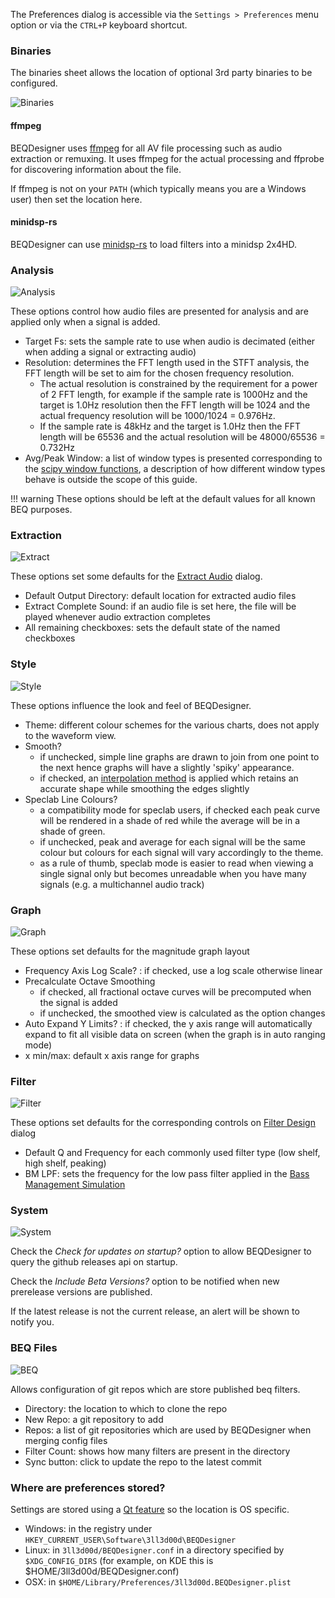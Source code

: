 The Preferences dialog is accessible via the `Settings > Preferences` menu option or via the `CTRL+P` keyboard shortcut.

### Binaries

The binaries sheet allows the location of optional 3rd party binaries to be configured.

![Binaries](../img/preferences_binaries.png)

#### ffmpeg

BEQDesigner uses [ffmpeg](https://ffmpeg.org/) for all AV file processing such as audio extraction or remuxing. It uses ffmpeg for the actual processing and ffprobe for discovering information about the file.

If ffmpeg is not on your `PATH` (which typically means you are a Windows user) then set the location here.

#### minidsp-rs

BEQDesigner can use [minidsp-rs](https://github.com/mrene/minidsp-rs) to load filters into a minidsp 2x4HD. 

### Analysis

![Analysis](../img/preferences_analysis.png)

These options control how audio files are presented for analysis and are applied only when a signal is added.

* Target Fs: sets the sample rate to use when audio is decimated (either when adding a signal or extracting audio)
* Resolution: determines the FFT length used in the STFT analysis, the FFT length will be set to aim for the chosen frequency resolution. 
    * The actual resolution is constrained by the requirement for a power of 2 FFT length, for example if the sample rate is 1000Hz and the target is 1.0Hz resolution then the FFT length will be 1024 and the actual frequency resolution will be 1000/1024 = 0.976Hz. 
    * If the sample rate is 48kHz and the target is 1.0Hz then the FFT length will be 65536 and the actual resolution will be 48000/65536 = 0.732Hz
* Avg/Peak Window: a list of window types is presented corresponding to the [scipy window functions](https://docs.scipy.org/doc/scipy/reference/signal.windows.html#module-scipy.signal.windows), a description of how different window types behave is outside the scope of this guide.

!!! warning
    These options should be left at the default values for all known BEQ purposes.
    
### Extraction

![Extract](../img/preferences_extraction.png)

These options set some defaults for the [Extract Audio](./extract_audio.md) dialog.

* Default Output Directory: default location for extracted audio files
* Extract Complete Sound: if an audio file is set here, the file will be played whenever audio extraction completes
* All remaining checkboxes: sets the default state of the named checkboxes

### Style

![Style](../img/preferences_style.png)

These options influence the look and feel of BEQDesigner.

* Theme: different colour schemes for the various charts, does not apply to the waveform view.
* Smooth?
    * if unchecked, simple line graphs are drawn to join from one point to the next hence graphs will have a slightly 'spiky' appearance.
    * if checked, an [interpolation method](https://docs.scipy.org/doc/scipy/reference/generated/scipy.interpolate.PchipInterpolator.html#scipy.interpolate.PchipInterpolator) is applied which retains an accurate shape while smoothing the edges slightly
* Speclab Line Colours?
    * a compatibility mode for speclab users, if checked each peak curve will be rendered in a shade of red while the average will be in a shade of green.
    * if unchecked, peak and average for each signal will be the same colour but colours for each signal will vary accordingly to the theme. 
    * as a rule of thumb, speclab mode is easier to read when viewing a single signal only but becomes unreadable when you have many signals (e.g. a multichannel audio track)

### Graph

![Graph](../img/preferences_graph.png)

These options set defaults for the magnitude graph layout

* Frequency Axis Log Scale? : if checked, use a log scale otherwise linear
* Precalculate Octave Smoothing
  * if checked, all fractional octave curves will be precomputed when the signal is added
  * if unchecked, the smoothed view is calculated as the option changes
* Auto Expand Y Limits? : if checked, the y axis range will automatically expand to fit all visible data on screen (when the graph is in auto ranging mode)
* x min/max: default x axis range for graphs

### Filter

![Filter](../img/preferences_defaults.png)

These options set defaults for the corresponding controls on [Filter Design](./add_filter.md) dialog 

* Default Q and Frequency for each commonly used filter type (low shelf, high shelf, peaking) 
* BM LPF: sets the frequency for the low pass filter applied in the [Bass Management Simulation](../workflow/bass_management.md)

### System

![System](../img/preferences_system.png)

Check the *Check for updates on startup?* option to allow BEQDesigner to query the github releases api on startup. 

Check the *Include Beta Versions?* option to be notified when new prerelease versions are published.

If the latest release is not the current release, an alert will be shown to notify you.

### BEQ Files

![BEQ](../img/preferences_beq.png)

Allows configuration of git repos which are store published beq filters. 

* Directory: the location to which to clone the repo
* New Repo: a git repository to add
* Repos: a list of git repositories which are used by BEQDesigner when merging config files  
* Filter Count: shows how many filters are present in the directory
* Sync button: click to update the repo to the latest commit

### Where are preferences stored?

Settings are stored using a [Qt feature](https://doc.qt.io/qt-5/qsettings.html#locations-where-application-settings-are-stored) so the location is OS specific.

* Windows: in the registry under `HKEY_CURRENT_USER\Software\3ll3d00d\BEQDesigner`
* Linux: in `3ll3d00d/BEQDesigner.conf` in a directory specified by `$XDG_CONFIG_DIRS` (for example, on KDE this is $HOME/3ll3d00d/BEQDesigner.conf)
* OSX: in `$HOME/Library/Preferences/3ll3d00d.BEQDesigner.plist`
